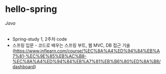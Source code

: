 # hello-spring
###### Java

* Spring-study 1, 2주차 code
* 스프링 입문 - 코드로 배우는 스프링 부트, 웹 MVC, DB 접근 기술 (https://www.inflearn.com/course/%EC%8A%A4%ED%94%84%EB%A7%81-%EC%9E%85%EB%AC%B8-%EC%8A%A4%ED%94%84%EB%A7%81%EB%B6%80%ED%8A%B8/dashboard)
